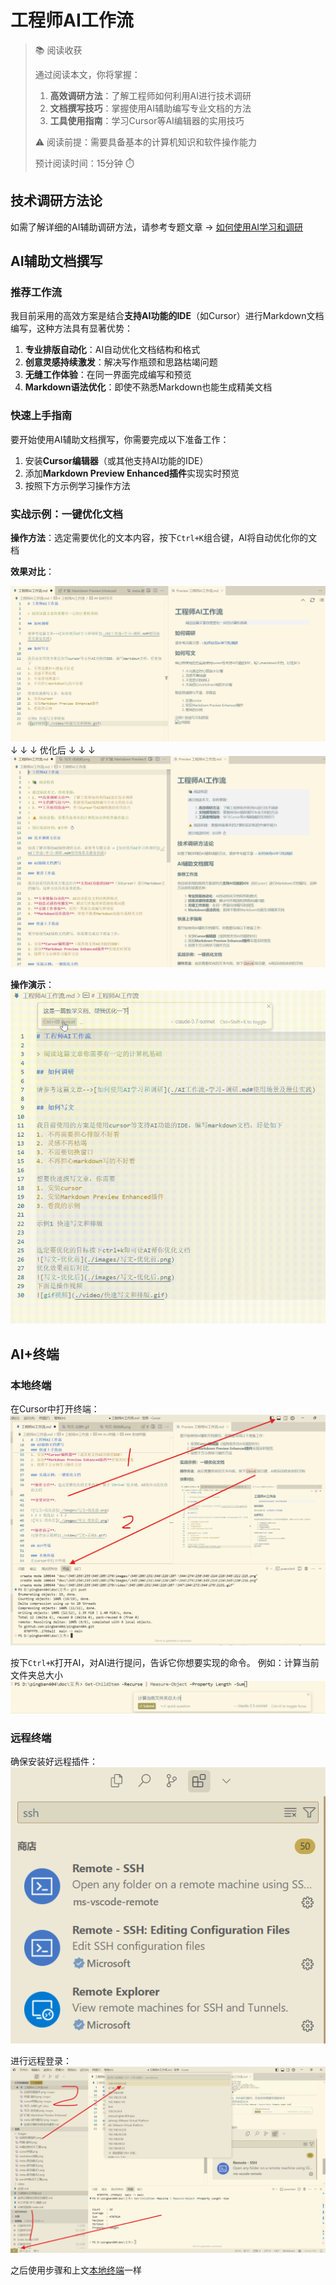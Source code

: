 # 工程师AI工作流

> 📚 阅读收获
> 
> 通过阅读本文，你将掌握：
> 1. **高效调研方法**：了解工程师如何利用AI进行技术调研
> 2. **文档撰写技巧**：掌握使用AI辅助编写专业文档的方法
> 3. **工具使用指南**：学习Cursor等AI编辑器的实用技巧
>
> ⚠️ 阅读前提：需要具备基本的计算机知识和软件操作能力
> 
> 预计阅读时间：15分钟 ⏱️

## 技术调研方法论

如需了解详细的AI辅助调研方法，请参考专题文章 → [如何使用AI学习和调研](./AI工作流-学习-调研.md#使用场景及最佳实践)

## AI辅助文档撰写

### 推荐工作流

我目前采用的高效方案是结合**支持AI功能的IDE**（如Cursor）进行Markdown文档编写，这种方法具有显著优势：

1. **专业排版自动化**：AI自动优化文档结构和格式
2. **创意灵感持续激发**：解决写作瓶颈和思路枯竭问题
3. **无缝工作体验**：在同一界面完成编写和预览
4. **Markdown语法优化**：即使不熟悉Markdown也能生成精美文档

### 快速上手指南

要开始使用AI辅助文档撰写，你需要完成以下准备工作：

1. 安装**Cursor编辑器**（或其他支持AI功能的IDE）
2. 添加**Markdown Preview Enhanced插件**实现实时预览
3. 按照下方示例学习操作方法

### 实战示例：一键优化文档

**操作方法**：选定需要优化的文本内容，按下`Ctrl+K`组合键，AI将自动优化你的文档

**效果对比**：

![写文-优化前](./images/写文-优化前.png)
↓ ↓ ↓ 优化后 ↓ ↓ ↓
![写文-优化后](./images/写文-优化后.png)

**操作演示**：
![操作演示视频](./video/写文-示例1.gif)

## AI+终端

### 本地终端

在Cursor中打开终端：
![cursor终端](./images/cursor终端.png)

按下`Ctrl+K`打开AI，对AI进行提问，告诉它你想要实现的命令。
例如：计算当前文件夹总大小
![终端-提问](./images/终端-提问.png)

### 远程终端

确保安装好远程插件：
![远程所需插件](./images/远程所需插件.png)

进行远程登录：
![远程](./images/cursor远程.png)

之后使用步骤和上文[本地终端](#本地终端)一样